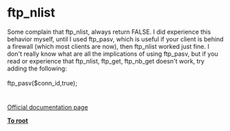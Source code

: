 # ftp_nlist



Some complain that ftp_nlist, always return FALSE. I did experience this behavior myself, until I used ftp_pasv, which is useful if your client is behind a firewall (which most clients are now), then ftp_nlist worked just fine. I don&apos;t really know what are all the implications of using ftp_pasv, but if you read or experience that ftp_nlist, ftp_get, ftp_nb_get doesn&apos;t work, try adding the following:<br><br>ftp_pasv($conn_id,true);  

#

[Official documentation page](https://www.php.net/manual/en/function.ftp-nlist.php)

**[To root](/README.md)**